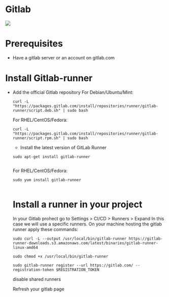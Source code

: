 # Gitlab 
<img src="https://gitlab.com/">

# Prerequisites
* Have a gitlab server or an account on gitlab.com

# Install Gitlab-runner
* Add the official Gitlab repository
  For Debian/Ubuntu/Mint:
  ```
  curl -L "https://packages.gitlab.com/install/repositories/runner/gitlab-runner/script.deb.sh" | sudo bash

  ```
  For RHEL/CentOS/Fedora: 
    ```
  curl -L "https://packages.gitlab.com/install/repositories/runner/gitlab-runner/script.rpm.sh" | sudo bash

  ```

  * Install the latest version of GitLab Runner

  ```
  sudo apt-get install gitlab-runner


  ```
  For RHEL/CentOS/Fedora: 
    ```
  sudo yum install gitlab-runner


  ```

  # Install a runner in your project
  In your Gitlab prohect go to Settings > CI/CD > Runners > Expand
  In this case we will use a specific runners.
  On your machine hosting the gitlab runner apply these commands:
  ```
  sudo curl -L --output /usr/local/bin/gitlab-runner https://gitlab-runner-downloads.s3.amazonaws.com/latest/binaries/gitlab-runner-linux-amd64

  ```
  ```
  sudo chmod +x /usr/local/bin/gitlab-runner
  ```
  ```
  sudo gitlab-runner register --url https://gitlab.com/ --registration-token $REGISTRATION_TOKEN
  ```

  disable shared runners
  
  Refresh your gitlab page 

  